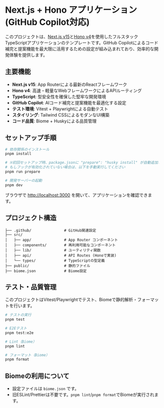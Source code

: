 # Next.js + Hono アプリケーション (GitHub Copilot対応)

このプロジェクトは、[Next.js v15](https://nextjs.org/)と[Hono v4](https://hono.dev/)を使用したフルスタックTypeScriptアプリケーションのテンプレートです。GitHub Copilotによるコード補完と提案機能を最大限に活用するための設定が組み込まれており、効率的な開発体験を提供します。

## 主要機能

- **Next.js v15**: App Routerによる最新のReactフレームワーク
- **Hono v4**: 高速・軽量なWebフレームワークによるAPIルーティング
- **TypeScript**: 型安全性を確保した堅牢な開発環境
- **GitHub Copilot**: AIコード補完と提案機能を最適化する設定
- **テスト環境**: Vitest + Playwrightによる自動テスト
- **スタイリング**: Tailwind CSSによるモダンなUI構築
- **コード品質**: Biome + Huskyによる品質管理

## セットアップ手順

```bash
# 依存関係のインストール
pnpm install

# ※初回セットアップ時、package.jsonに "prepare": "husky install" が自動追加され、huskyが有効化されます
# もしフックが有効化されていない場合は、以下を手動実行してください
pnpm run prepare

# 開発サーバーの起動
pnpm dev
```

ブラウザで [http://localhost:3000](http://localhost:3000) を開いて、アプリケーションを確認できます。

## プロジェクト構造

```text
├── .github/               # GitHub関連設定
├── src/
│   ├── app/               # App Router コンポーネント
│   ├── components/        # 再利用可能なコンポーネント
│   ├── lib/               # ユーティリティ関数
│   ├── api/               # API Routes (Honoで実装)
│   └── types/             # TypeScriptの型定義
├── public/                # 静的ファイル
├── biome.json             # Biome設定
```

## テスト・品質管理

このプロジェクトはVitest/Playwrightでテスト、Biomeで静的解析・フォーマットを行います。

```bash
# テストの実行
pnpm test

# E2Eテスト
pnpm test:e2e

# Lint（Biome）
pnpm lint

# フォーマット（Biome）
pnpm format
```

## Biomeの利用について

- 設定ファイルは `biome.json` です。
- 旧ESLint/Prettierは不要です。`pnpm lint`/`pnpm format`でBiomeが実行されます。
